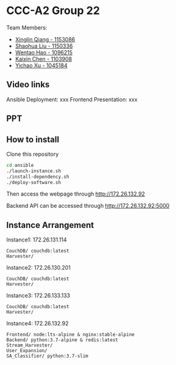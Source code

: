 # CCC-A2 Group 22
Team Members:
* [Xinglin Qiang - 1153086](https://github.com/qiangxinglin)
* [Shaohua Liu - 1150336](https://github.com/sliu15)
* [Wentao Hao - 1096215](https://github.com/Taylorrrr)
* [Kaixin Chen - 1103908](https://github.com/k229chen)
* [Yichao Xu - 1045184](https://github.com/FlashXu)

## Video links
Ansible Deployment: xxx
Frontend Presentation: xxx

## PPT

## How to install
Clone this repository

```bash
cd ansible
./launch-instance.sh
./install-dependency.sh
./deploy-software.sh
```

Then access the webpage through http://172.26.132.92

Backend API can be accessed through http://172.26.132.92:5000


## Instance Arrangement

Instance1: 172.26.131.114
    
    CouchDB/ couchdb:latest
    Harvester/


Instance2: 172.26.130.201
    
    CouchDB/ couchdb:latest
    Harvester/


Instance3: 172.26.133.133
    
    CouchDB/ couchdb:latest
    Harvester/


Instance4: 172.26.132.92

    Frontend/ node:lts-alpine & nginx:stable-alpine
    Backend/ python:3.7-alpine & redis:latest
    Stream_Harvester/
    User_Expansion/
    SA_Classifier/ python:3.7-slim
